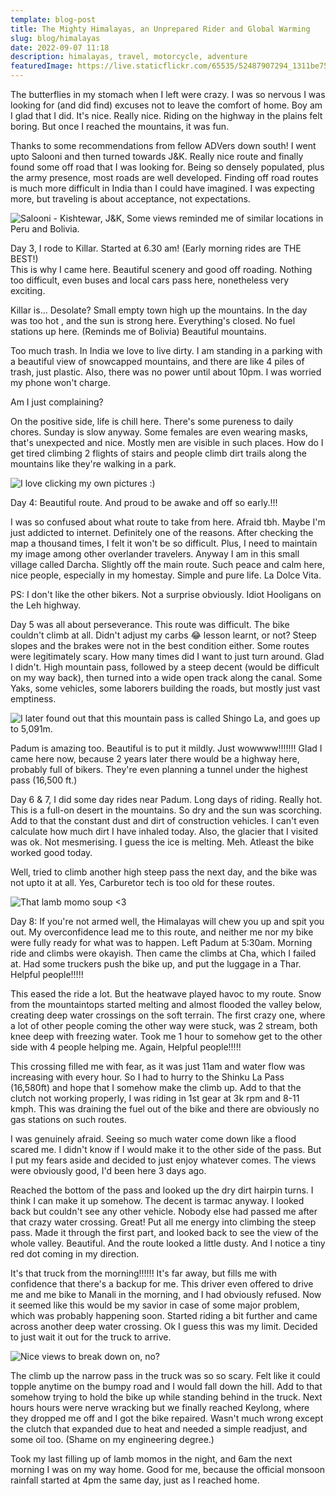 ```yaml
---
template: blog-post
title: The Mighty Himalayas, an Unprepared Rider and Global Warming
slug: blog/himalayas
date: 2022-09-07 11:18
description: himalayas, travel, motorcycle, adventure
featuredImage: https://live.staticflickr.com/65535/52487907294_1311be7583_b.jpg
---
```

The butterflies in my stomach when I left were crazy. I was so nervous I was looking for (and did find) excuses not to leave the comfort of home. Boy am I glad that I did. It's nice. Really nice. Riding on the highway in the plains felt boring. But once I reached the mountains, it was fun.

Thanks to some recommendations from fellow ADVers down south! I went upto Salooni and then turned towards J&K. Really nice route and finally found some off road that I was looking for. Being so densely populated, plus the army presence, most roads are well developed. Finding off road routes is much more difficult in India than I could have imagined. I was expecting more, but traveling is about acceptance, not expectations.

![Salooni - Kishtewar, J&K, Some views reminded me of similar locations in Peru and Bolivia.](https://live.staticflickr.com/65535/52487915144_6f9f43de80_b.jpg "Salooni - Kishtewar, J&K, Some views reminded me of similar locations in Peru and Bolivia.")

Day 3, I rode to Killar. Started at 6.30 am! (Early morning rides are THE BEST!)\
This is why I came here. Beautiful scenery and good off roading. Nothing too difficult, even buses and local cars pass here, nonetheless very exciting.

Killar is... Desolate? Small empty town high up the mountains. In the day was too hot , and the sun is strong here. Everything's closed. No fuel stations up here. (Reminds me of Bolivia) Beautiful mountains.

Too much trash. In India we love to live dirty. I am standing in a parking with a beautiful view of snowcapped mountains, and there are like 4 piles of trash, just plastic. Also, there was no power until about 10pm. I was worried my phone won't charge.

Am I just complaining?

On the positive side, life is chill here. There's some pureness to daily chores. Sunday is slow anyway. Some females are even wearing masks, that's unexpected and nice. Mostly men are visible in such places. How do I get tired climbing 2 flights of stairs and people climb dirt trails along the mountains like they're walking in a park.

![I love clicking my own pictures :)](https://live.staticflickr.com/65535/52487635771_cced1f4985_b.jpg "I love clicking my own pictures :)")

Day 4: Beautiful route. And proud to be awake and off so early.!!!

I was so confused about what route to take from here. Afraid tbh. Maybe I'm just addicted to internet. Definitely one of the reasons. After checking the map a thousand times, I felt it won't be so difficult. Plus, I need to maintain my image among other overlander travelers. Anyway I am in this small village called Darcha. Slightly off the main route. Such peace and calm here, nice people, especially in my homestay. Simple and pure life. La Dolce Vita.

P﻿S: I don't like the other bikers. Not a surprise obviously. Idiot Hooligans on the Leh highway.

Day 5 was all about perseverance. This route was difficult. The bike couldn't climb at all. Didn't adjust my carbs 😂 lesson learnt, or not? Steep slopes and the brakes were not in the best condition either. Some routes were legitimately scary. How many times did I want to just turn around. Glad I didn't. High mountain pass, followed by a steep decent (would be difficult on my way back), then turned into a wide open track along the canal. Some Yaks, some vehicles, some laborers building the roads, but mostly just vast emptiness.

![I later found out that this mountain pass is called Shingo La, and goes up to 5,091m.](https://live.staticflickr.com/65535/52488104070_a32edc2fe0_b.jpg "I later found out that this mountain pass is called Shingo La, and goes up to 5,091m.")

P﻿adum is amazing too. Beautiful is to put it mildly. Just wowwww!!!!!!! Glad I came here now, because 2 years later there would be a highway here, probably full of bikers. They're even planning a tunnel under the highest pass (16,500 ft.)

Day 6 & 7, I did some day rides near Padum. Long days of riding. Really hot. This is a full-on desert in the mountains. So dry and the sun was scorching. Add to that the constant dust and dirt of construction vehicles. I can't even calculate how much dirt I have inhaled today. Also, the glacier that I visited was ok. Not mesmerising. I guess the ice is melting. Meh. Atleast the bike worked good today.

W﻿ell, tried to climb another high steep pass the next day, and the bike was not upto it at all. Yes, Carburetor tech is too old for these routes.

![That lamb momo soup <3](https://live.staticflickr.com/65535/52487915049_84fbc3ceab_o.jpg "That lamb momo soup <3")

Day 8: If you're not armed well, the Himalayas will chew you up and spit you out. My overconfidence lead me to this route, and neither me nor my bike were fully ready for what was to happen. Left Padum at 5:30am. Morning ride and climbs were okayish. Then came the climbs at Cha, which I failed at. Had some truckers push the bike up, and put the luggage in a Thar. Helpful people!!!!!

This eased the ride a lot. But the heatwave played havoc to my route. Snow from the mountaintops started melting and almost flooded the valley below, creating deep water crossings on the soft terrain. The first crazy one, where a lot of other people coming the other way were stuck, was 2 stream, both knee deep with freezing water. Took me 1 hour to somehow get to the other side with 4 people helping me. Again, Helpful people!!!!!

This crossing filled me with fear, as it was just 11am and water flow was increasing with every hour. So I had to hurry to the Shinku La Pass (16,580ft) and hope that I somehow make the climb up. Add to that the clutch not working properly, I was riding in 1st gear at 3k rpm and 8-11 kmph. This was draining the fuel out of the bike and there are obviously no gas stations on such routes.

I was genuinely afraid. Seeing so much water come down like a flood scared me. I didn't know if I would make it to the other side of the pass. But I put my fears aside and decided to just enjoy whatever comes. The views were obviously good, I'd been here 3 days ago.

Reached the bottom of the pass and looked up the dry dirt hairpin turns. I think I can make it up somehow. The decent is tarmac anyway. I looked back but couldn't see any other vehicle. Nobody else had passed me after that crazy water crossing. Great! Put all me energy into climbing the steep pass. Made it through the first part, and looked back to see the view of the whole valley. Beautiful. And the route looked a little dusty. And I notice a tiny red dot coming in my direction.

It's that truck from the morning!!!!!! It's far away, but fills me with confidence that there's a backup for me. This driver even offered to drive me and me bike to Manali in the morning, and I had obviously refused. Now it seemed like this would be my savior in case of some major problem, which was probably happening soon. Started riding a bit further and came across another deep water crossing. Ok I guess this was my limit. Decided to just wait it out for the truck to arrive.

![Nice views to break down on, no?](https://live.staticflickr.com/65535/52488104030_a0c7b764a8_o.jpg "Nice views to break down on, no?")

The climb up the narrow pass in the truck was so so scary. Felt like it could topple anytime on the bumpy road and I would fall down the hill. Add to that somehow trying to hold the bike up while standing behind in the truck. Next hours hours were nerve wracking but we finally reached Keylong, where they dropped me off and I got the bike repaired. Wasn't much wrong except the clutch that expanded due to heat and needed a simple readjust, and some oil too. (Shame on my engineering degree.)

Took my last filling up of lamb momos in the night, and 6am the next morning I was on my way home. Good for me, because the official monsoon rainfall started at 4pm the same day, just as I reached home.